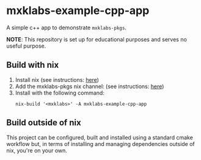 # mxklabs-example-cpp-app

A simple c++ app to demonstrate `mxklabs-pkgs`.

**NOTE**: This repository is set up for educational purposes and serves no useful purpose.

## Build with nix

1. Install nix (see instructions: [here](https://nixos.org/download.html#nix-quick-install))
2. Add the mxklabs-pkgs nix channel: (see instructions: [here](https://github.com/mxklabs/mxklabs-pkgs))
3. Install with the following command:
   ```
   nix-build '<mxklabs>' -A mxklabs-example-cpp-app
   ```

## Build outside of nix

This project can be configured, built and installed using a standard cmake workflow but, in terms of installing and managing dependencies outside of nix, you're on your own.